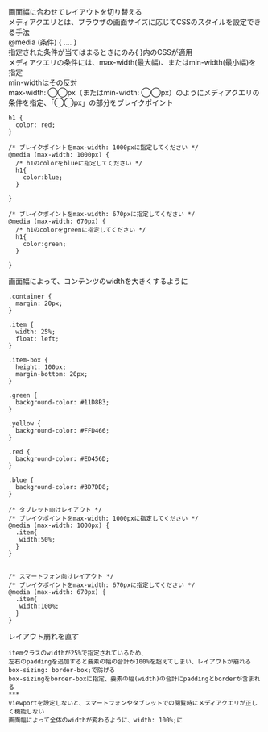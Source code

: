 画面幅に合わせてレイアウトを切り替える  
メディアクエリとは、ブラウザの画面サイズに応じてCSSのスタイルを設定できる手法  
@media (条件) { .... }  
指定された条件が当てはまるときにのみ{ }内のCSSが適用  
メディアクエリの条件には、max-width(最大幅)、またはmin-width(最小幅)を指定  
min-widthはその反対  
max-width: ◯◯px（またはmin-width: ◯◯px）のようにメディアクエリの条件を指定、「◯◯px」の部分をブレイクポイント  
```
h1 {
  color: red;
}

/* ブレイクポイントをmax-width: 1000pxに指定してください */
@media (max-width: 1000px) {
  /* h1のcolorをblueに指定してください */
  h1{
    color:blue;
  }
  
}

/* ブレイクポイントをmax-width: 670pxに指定してください */
@media (max-width: 670px) {
  /* h1のcolorをgreenに指定してください */
  h1{
    color:green;
  }
  
}
```
画面幅によって、コンテンツのwidthを大きくするように  
```
.container {
  margin: 20px;
}

.item {
  width: 25%;
  float: left;
}

.item-box {
  height: 100px;
  margin-bottom: 20px;
}

.green {
  background-color: #11D8B3;
}

.yellow {
  background-color: #FFD466;
}

.red {
  background-color: #ED456D;
}

.blue {
  background-color: #3D7DD8;
}

/* タブレット向けレイアウト */
/* ブレイクポイントをmax-width: 1000pxに指定してください */
@media (max-width: 1000px) {
  .item{
   width:50%; 
  }
}


/* スマートフォン向けレイアウト */
/* ブレイクポイントをmax-width: 670pxに指定してください */
@media (max-width: 670px) {
  .item{
   width:100%; 
  }
}

```
レイアウト崩れを直す  
```
itemクラスのwidthが25%で指定されているため、
左右のpaddingを追加すると要素の幅の合計が100%を超えてしまい、レイアウトが崩れる
box-sizing: border-box;で防げる  
box-sizingをborder-boxに指定、要素の幅(width)の合計にpaddingとborderが含まれる  
***
viewportを設定しないと、スマートフォンやタブレットでの閲覧時にメディアクエリが正しく機能しない
画面幅によって全体のwidthが変わるように、width: 100%;に  
